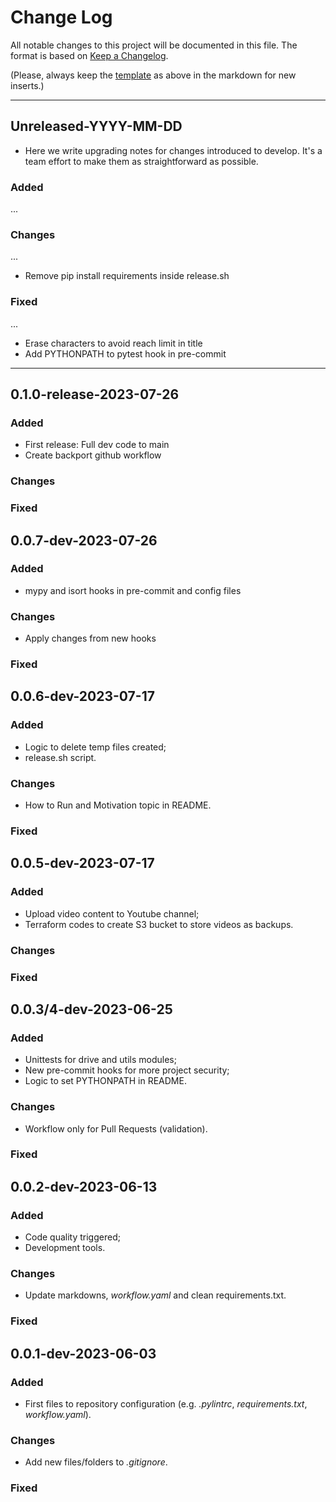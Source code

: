 # Change Log

All notable changes to this project will be documented in this file. The format is based on [Keep a Changelog](http://keepachangelog.com).

(Please, always keep the [template](#unreleased-yyyy-mm-dd) as above in the markdown for new inserts.)

---

## Unreleased-YYYY-MM-DD

- Here we write upgrading notes for changes introduced to develop. It's a team effort to make them as straightforward as possible.

### Added

...

### Changes

...
- Remove pip install requirements inside release.sh

### Fixed

...
- Erase characters to avoid reach limit in title
- Add PYTHONPATH to pytest hook in pre-commit

---

## 0.1.0-release-2023-07-26

### Added

- First release: Full dev code to main
- Create backport github workflow

### Changes

### Fixed

## 0.0.7-dev-2023-07-26

### Added

- mypy and isort hooks in pre-commit and config files

### Changes
- Apply changes from new hooks

### Fixed

## 0.0.6-dev-2023-07-17

### Added

- Logic to delete temp files created;
- release.sh script.

### Changes
- How to Run and Motivation topic in README.

### Fixed

## 0.0.5-dev-2023-07-17

### Added

- Upload video content to Youtube channel;
- Terraform codes to create S3 bucket to store videos as backups.

### Changes

### Fixed

## 0.0.3/4-dev-2023-06-25

### Added

- Unittests for drive and utils modules;
- New pre-commit hooks for more project security;
- Logic to set PYTHONPATH in README.

### Changes

- Workflow only for Pull Requests (validation).

### Fixed

## 0.0.2-dev-2023-06-13

### Added

- Code quality triggered;
- Development tools.

### Changes

- Update markdowns, *workflow.yaml* and clean requirements.txt.

### Fixed

## 0.0.1-dev-2023-06-03

### Added

- First files to repository configuration (e.g. *.pylintrc*, *requirements.txt*, *workflow.yaml*).

### Changes

- Add new files/folders to *.gitignore*.

### Fixed
